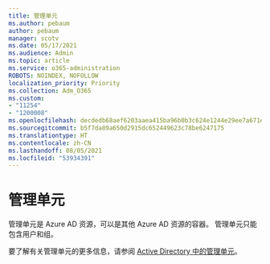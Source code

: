 ```yaml
---
title: 管理单元
ms.author: pebaum
author: pebaum
manager: scotv
ms.date: 05/17/2021
ms.audience: Admin
ms.topic: article
ms.service: o365-administration
ROBOTS: NOINDEX, NOFOLLOW
localization_priority: Priority
ms.collection: Adm_O365
ms.custom:
- "11254"
- "1200008"
ms.openlocfilehash: decdedb68aef6203aaea415ba96b0b3c624e1244e29ee7a671ee0d06d964f837
ms.sourcegitcommit: b5f7da89a650d2915dc652449623c78be6247175
ms.translationtype: HT
ms.contentlocale: zh-CN
ms.lasthandoff: 08/05/2021
ms.locfileid: "53934391"
---
```

# <a name="administrative-units"></a>管理单元

管理单元是 Azure AD 资源，可以是其他 Azure AD 资源的容器。 管理单元只能包含用户和组。

要了解有关管理单元的更多信息，请参阅 [Active Directory 中的管理单元](/azure/active-directory/roles/administrative-units)。